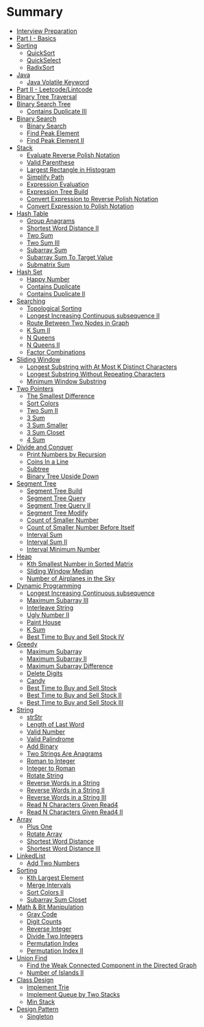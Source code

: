 # Summary
* [Interview Preparation](README.md)
* [Part I - Basics](part_i_basics/README.md)
* [Sorting]()
    * [QuickSort](part_i_basics/sort/quick_sort.md)
    * [QuickSelect](part_i_basics/sort/quick_select.md)
    * [RadixSort](part_i_basics/sort/radix_sort.md)
* [Java]()
    * [Java Volatile Keyword](part_i_basics/java/java_volatile_keyword.md)
* [Part II - Leetcode/Lintcode](part_ii_leetcode_lintcode/README.md)
* [Binary Tree Traversal](part_ii_leetcode_lintcode/binary_tree_traversal/README.md)
* [Binary Search Tree]()
    * [Contains Duplicate III](part_ii_leetcode_lintcode/binary_search_tree/contains_duplicate_iii.md)
* [Binary Search]()
    * [Binary Search](part_ii_leetcode_lintcode/binary_search/binary_search.md)
    * [Find Peak Element](part_ii_leetcode_lintcode/binary_search/find_peak_element.md)
    * [Find Peak Element II](part_ii_leetcode_lintcode/binary_search/find_peak_element_ii.md)
* [Stack]()
    * [Evaluate Reverse Polish Notation](part_ii_leetcode_lintcode/stack/evaluate_reverse_polish_notation.md)
    * [Valid Parenthese](part_ii_leetcode_lintcode/stack/valid_parenthese.md)
    * [Largest Rectangle in Histogram](part_ii_leetcode_lintcode/stack/largest_rectangle_in_histogram.md)
    * [Simplify Path](part_ii_leetcode_lintcode/stack/simplify_path.md)
    * [Expression Evaluation](part_ii_leetcode_lintcode/stack/expression_evaluation.md)
    * [Expression Tree Build](part_ii_leetcode_lintcode/stack/expression_tree_build.md)
    * [Convert Expression to Reverse Polish Notation](part_ii_leetcode_lintcode/stack/convert_expression_to_reverse_polish_notation.md)
    * [Convert Expression to Polish Notation](part_ii_leetcode_lintcode/stack/convert_expression_to_polish_notation.md)
* [Hash Table]()
    * [Group Anagrams](part_ii_leetcode_lintcode/hash_table/group_anagrams.md)
    * [Shortest Word Distance II](part_ii_leetcode_lintcode/hash_table/shortest_word_distance_ii.md)
    * [Two Sum](part_ii_leetcode_lintcode/hash_table/two_sum.md)
    * [Two Sum III](part_ii_leetcode_lintcode/hash_table/two_sum_iii.md)
    * [Subarray Sum](part_ii_leetcode_lintcode/hash_table/subarray_sum.md)
    * [Subarray Sum To Target Value](part_ii_leetcode_lintcode/hash_table/subarray_sum_to_target_value.md)
    * [Submatrix Sum](part_ii_leetcode_lintcode/hash_table/submatrix_sum.md)
* [Hash Set]()
    * [Happy Number](part_ii_leetcode_lintcode/hash_set/happy_number.md)
    * [Contains Duplicate](part_ii_leetcode_lintcode/hash_set/contains_duplicate.md)
    * [Contains Duplicate II](part_ii_leetcode_lintcode/hash_set/contains_duplicate_ii.md)
* [Searching]()
    * [Topological Sorting](part_ii_leetcode_lintcode/searching/topological_sorting.md)
    * [Longest Increasing Continuous subsequence II](part_ii_leetcode_lintcode/searching/longest_increasing_continuous_subsequence_ii.md)
    * [Route Between Two Nodes in Graph](part_ii_leetcode_lintcode/searching/route_between_two_nodes_in_graph.md)
    * [K Sum II](part_ii_leetcode_lintcode/searching/k_sum_ii.md)
    * [N Queens](part_ii_leetcode_lintcode/searching/n_queens.md)
    * [N Queens II](part_ii_leetcode_lintcode/searching/n_queens_ii.md)
    * [Factor Combinations](part_ii_leetcode_lintcode/searching/factor_combinations.md)
* [Sliding Window]()
    * [Longest Substring with At Most K Distinct Characters](part_ii_leetcode_lintcode/sliding_window/longest_substring_with_at_most_k_distince_characters.md)
    * [Longest Substring Without Repeating Characters](part_ii_leetcode_lintcode/sliding_window/longest_substring_without_repeating_characters.md)
    * [Minimum Window Substring](part_ii_leetcode_lintcode/sliding_window/minimum_window_substring.md)
* [Two Pointers]()
    * [The Smallest Difference](part_ii_leetcode_lintcode/two_pointers/the_smallest_difference.md)
    * [Sort Colors](part_ii_leetcode_lintcode/two_pointers/sort_colors.md)
    * [Two Sum II](part_ii_leetcode_lintcode/two_pointers/two_sum_ii.md)
    * [3 Sum](part_ii_leetcode_lintcode/two_pointers/3_sum.md)
    * [3 Sum Smaller](part_ii_leetcode_lintcode/two_pointers/3_sum_smaller.md)
    * [3 Sum Closet](part_ii_leetcode_lintcode/two_pointers/3_sum_closet.md)
    * [4 Sum](part_ii_leetcode_lintcode/two_pointers/.md)
* [Divide and Conquer]()
    * [Print Numbers by Recursion](part_ii_leetcode_lintcode/divide_and_conquer/print_numbers_by_recursion.md)
    * [Coins In a Line](part_ii_leetcode_lintcode/divide_and_conquer/coins_in_a_line.md)
    * [Subtree](part_ii_leetcode_lintcode/divide_and_conquer/subtree.md)
    * [Binary Tree Upside Down](part_ii_leetcode_lintcode/divide_and_conquer/binary_tree_upside_down.md)
* [Segment Tree]()
    * [Segment Tree Build](part_ii_leetcode_lintcode/segment_tree/segment_tree_build.md)
    * [Segment Tree Query](part_ii_leetcode_lintcode/segment_tree/segment_tree_query.md)
    * [Segment Tree Query II](part_ii_leetcode_lintcode/segment_tree/segment_tree_query_ii.md)
    * [Segment Tree Modify](part_ii_leetcode_lintcode/segment_tree/segment_tree_modify.md)
    * [Count of Smaller Number](part_ii_leetcode_lintcode/segment_tree/count_of_smaller_number.md)
    * [Count of Smaller Number Before Itself](part_ii_leetcode_lintcode/segment_tree/count_of_smaller_number_before_itself.md)
    * [Interval Sum](part_ii_leetcode_lintcode/segment_tree/interval_sum.md)
    * [Interval Sum II](part_ii_leetcode_lintcode/segment_tree/interval_sum_ii.md)
    * [Interval Minimum Number](part_ii_leetcode_lintcode/segment_tree/interval_minimum_number.md)
* [Heap]()
    * [Kth Smallest Number in Sorted Matrix](part_ii_leetcode_lintcode/heap/kth_smallest_number_in_sorted_matrix.md)
    * [Sliding Window Median](part_ii_leetcode_lintcode/heap/sliding_window_median.md)
    * [Number of Airplanes in the Sky](part_ii_leetcode_lintcode/heap/number_of_airplanes_in_the_sky.md)
* [Dynamic Programming]()
    * [Longest Increasing Continuous subsequence](part_ii_leetcode_lintcode/dp/longest_increasing_continuous_subsequence.md)
    * [Maximum Subarray III](part_ii_leetcode_lintcode/dp/maximum_subarray_iii.md)
    * [Interleave String](part_ii_leetcode_lintcode/dp/interleave_string.md)
    * [Ugly Number II](part_ii_leetcode_lintcode/dp/ugly_number_ii.md)
    * [Paint House](part_ii_leetcode_lintcode/dp/paint_house.md)
    * [K Sum](part_ii_leetcode_lintcode/dp/k_sum.md)
    * [Best Time to Buy and Sell Stock IV](part_ii_leetcode_lintcode/dp/best_time_to_buy_and_sell_stock_iv.md)
* [Greedy]()
    * [Maximum Subarray](part_ii_leetcode_lintcode/greedy/maximum_subarray.md)
    * [Maximum Subarray II](part_ii_leetcode_lintcode/greedy/maximum_subarray_ii.md)
    * [Maximum Subarray Difference](part_ii_leetcode_lintcode/greedy/maximum_subarray_difference.md)
    * [Delete Digits](part_ii_leetcode_lintcode/greedy/delete_digits.md)
    * [Candy](part_ii_leetcode_lintcode/greedy/candy.md)
    * [Best Time to Buy and Sell Stock](part_ii_leetcode_lintcode/greedy/best_time_to_buy_and_sell_stock.md)
    * [Best Time to Buy and Sell Stock II](part_ii_leetcode_lintcode/greedy/best_time_to_buy_and_sell_stock_ii.md)
    * [Best Time to Buy and Sell Stock III](part_ii_leetcode_lintcode/greedy/best_time_to_buy_and_sell_stock_iii.md)
* [String]()
    * [strStr](part_ii_leetcode_lintcode/string/str_str.md)
    * [Length of Last Word](part_ii_leetcode_lintcode/string/length_of_last_word.md)
    * [Valid Number](part_ii_leetcode_lintcode/string/valid_number.md)
    * [Valid Palindrome](part_ii_leetcode_lintcode/string/valid_palindrome.md)
    * [Add Binary](part_ii_leetcode_lintcode/string/add_binary.md)
    * [Two Strings Are Anagrams](part_ii_leetcode_lintcode/string/two_strings_are_anagrams.md)
    * [Roman to Integer](part_ii_leetcode_lintcode/string/roman_to_integer.md)
    * [Integer to Roman](part_ii_leetcode_lintcode/string/integer_to_roman.md)
    * [Rotate String](part_ii_leetcode_lintcode/string/rotate_string.md)
    * [Reverse Words in a String](part_ii_leetcode_lintcode/string/reverse_words_in_a_string.md)
    * [Reverse Words in a String II](part_ii_leetcode_lintcode/string/reverse_words_in_a_string_ii.md)
    * [Reverse Words in a String III](part_ii_leetcode_lintcode/string/reverse_words_in_a_string_iii.md)
    * [Read N Characters Given Read4](part_ii_leetcode_lintcode/string/read_n_characters_given_read4.md)
    * [Read N Characters Given Read4 II](part_ii_leetcode_lintcode/string/read_n_characters_given_read4_ii.md)
* [Array]()
    * [Plus One](part_ii_leetcode_lintcode/array/plus_one.md)
    * [Rotate Array](part_ii_leetcode_lintcode/array/rotate_array.md)
    * [Shortest Word Distance](part_ii_leetcode_lintcode/array/shortest_word_distance.md)
    * [Shortest Word Distance III](part_ii_leetcode_lintcode/array/shortest_word_distance_iii.md)
* [LinkedList]()
    * [Add Two Numbers](part_ii_leetcode_lintcode/linked_list/add_two_numbers.md)
* [Sorting]()
    * [Kth Largest Element](part_ii_leetcode_lintcode/sort/kth_largest_element.md)
    * [Merge Intervals](part_ii_leetcode_lintcode/sort/merge_intervals.md)
    * [Sort Colors II](part_ii_leetcode_lintcode/sort/sort_colors_ii.md)
    * [Subarray Sum Closet](part_ii_leetcode_lintcode/sort/subarray_sum_closet.md)
* [Math & Bit Manipulation]()
    * [Gray Code](part_ii_leetcode_lintcode/math_and_bit_manipulation/gray_code.md)
    * [Digit Counts](part_ii_leetcode_lintcode/math_and_bit_manipulation/digit_counts.md)
    * [Reverse Integer](part_ii_leetcode_lintcode/math_and_bit_manipulation/reverse_integer.md)
    * [Divide Two Integers](part_ii_leetcode_lintcode/math_and_bit_manipulation/divide_two_integers.md)
    * [Permutation Index](part_ii_leetcode_lintcode/math_and_bit_manipulation/permutation_index.md)
    * [Permutation Index II](part_ii_leetcode_lintcode/math_and_bit_manipulation/permutation_index_ii.md)
* [Union Find](part_ii_leetcode_lintcode/union_find/README.md)
    * [Find the Weak Connected Component in the Directed Graph](part_ii_leetcode_lintcode/union_find/find_the_weak_connected_component_in_the_directed_graph.md)
    * [Number of Islands II](part_ii_leetcode_lintcode/union_find/number_of_islands_ii.md)
* [Class Design]()
    * [Implement Trie](part_ii_leetcode_lintcode/class_design/implement_trie.md)
    * [Implement Queue by Two Stacks](part_ii_leetcode_lintcode/class_design/implement_queue_by_two_stacks.md)
    * [Min Stack](part_ii_leetcode_lintcode/class_design/min_stack.md)
* [Design Pattern]()
    * [Singleton](part_ii_leetcode_lintcode/design_pattern/singleton.md)
